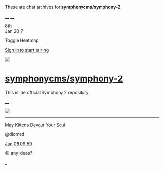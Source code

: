 These are chat archives for **symphonycms/symphony-2**

[__](/symphonycms/symphony-2/archives/2017/01/09)
[__](/symphonycms/symphony-2/archives/2017/01/07)

8th  
Jan 2017

Toggle Heatmap

[Sign in to start talking](/login?action=login&button=archive-login)

![](https://avatars-02.gitter.im/group/iv/3/57542c45c43b8c601977197e?s=48)

#  [symphonycms/symphony-2](/symphonycms/symphony-2)

This is the official Symphony 2 repository.

[ __ ](/orgs/symphonycms/rooms "More symphonycms rooms" )

![](https://avatars1.githubusercontent.com/u/72777?v=3&s=30)

__ __

May Kittens Devour Your Soul

@diomed

[Jan 08
09:59](https://gitter.im/symphonycms/symphony-2?at=58720d9e5ffdeea7231f0919 ""
)

:worried: any ideas?

_


